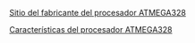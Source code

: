 [Sitio del fabricante del procesador ATMEGA328](http://www.atmel.com/)

[Características del procesador ATMEGA328](http://www.atmel.com/devices/ATMEGA328.aspx)
